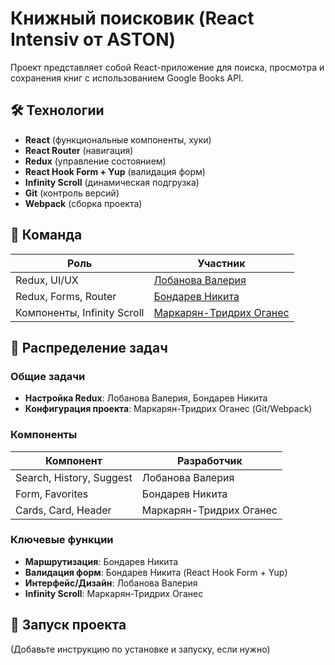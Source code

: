 # Книжный поисковик (React Intensiv от ASTON)

Проект представляет собой React-приложение для поиска, просмотра и сохранения книг с использованием Google Books API.

## 🛠 Технологии
- **React** (функциональные компоненты, хуки)
- **React Router** (навигация)
- **Redux** (управление состоянием)
- **React Hook Form + Yup** (валидация форм)
- **Infinity Scroll** (динамическая подгрузка)
- **Git** (контроль версий)
- **Webpack** (сборка проекта)

## 👥 Команда
| Роль                | Участник                      |
|---------------------|-------------------------------|
| Redux, UI/UX        | [Лобанова Валерия](https://github.com/LobanovaValeria) |
| Redux, Forms, Router| [Бондарев Никита](https://github.com/MikitaBondareu) |
| Компоненты, Infinity Scroll | [Маркарян-Тридрих Оганес](https://github.com/NBhey) |

## 🧩 Распределение задач
### Общие задачи
- **Настройка Redux**: Лобанова Валерия, Бондарев Никита
- **Конфигурация проекта**: Маркарян-Тридрих Оганес (Git/Webpack)

### Компоненты
| Компонент           | Разработчик          |
|---------------------|---------------------|
| Search, History, Suggest | Лобанова Валерия |
| Form, Favorites     | Бондарев Никита     |
| Cards, Card, Header | Маркарян-Тридрих Оганес |

### Ключевые функции
- **Маршрутизация**: Бондарев Никита
- **Валидация форм**: Бондарев Никита (React Hook Form + Yup)
- **Интерфейс/Дизайн**: Лобанова Валерия
- **Infinity Scroll**: Маркарян-Тридрих Оганес

## 🚀 Запуск проекта
(Добавьте инструкцию по установке и запуску, если нужно)
